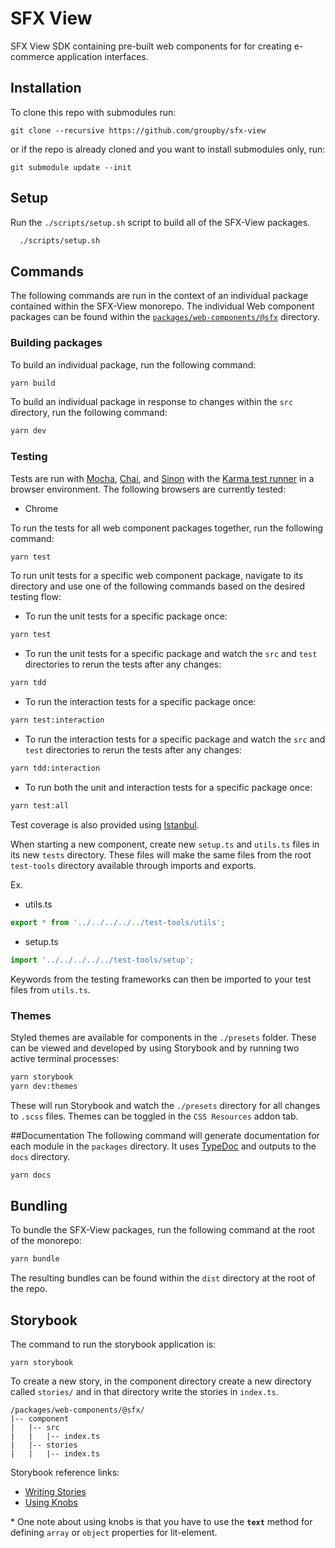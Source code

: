 # SFX View
SFX View SDK containing pre-built web components for for creating e-commerce application interfaces.

## Installation
To clone this repo with submodules run:
```
git clone --recursive https://github.com/groupby/sfx-view
```
or if the repo is already cloned and you want to install submodules only, run:
```
git submodule update --init
```

## Setup
Run the `./scripts/setup.sh` script to build all of the SFX-View packages.
```sh
  ./scripts/setup.sh
```

## Commands
The following commands are run in the context of an individual package contained within the SFX-View monorepo. The individual Web component packages can be found within the [`packages/web-components/@sfx`](packages/web-components/@sfx) directory.

### Building packages
To build an individual package, run the following command:
```sh
yarn build
```

To build an individual package in response to changes within the `src` directory, run the following command:
```sh
yarn dev
```

### Testing
Tests are run with [Mocha](https://mochajs.org/), [Chai](https://www.chaijs.com/), and [Sinon](https://sinonjs.org/) with the [Karma test runner](https://karma-runner.github.io/latest/index.html) in a browser environment. The following browsers are currently tested:

- Chrome

To run the tests for all web component packages together, run the following command:
```sh
yarn test
```

To run unit tests for a specific web component package, navigate to its directory and use one of the following commands based on the desired testing flow:

- To run the unit tests for a specific package once:
```sh
yarn test
```
- To run the unit tests for a specific package and watch the `src` and `test` directories to rerun the tests after any changes:
```sh
yarn tdd
```

- To run the interaction tests for a specific package once:
```sh
yarn test:interaction
```
- To run the interaction tests for a specific package and watch the `src` and `test` directories to rerun the tests after any changes:
```sh
yarn tdd:interaction
```

- To run both the unit and interaction tests for a specific package once:
```sh
yarn test:all
```

Test coverage is also provided using [Istanbul](https://github.com/istanbuljs/istanbuljs).

When starting a new component, create new `setup.ts` and `utils.ts` files in its new `tests` directory. These files will make the same files from the root `test-tools` directory available through imports and exports.

Ex.
- utils.ts
```js
export * from '../../../../../test-tools/utils';
```
- setup.ts
```js
import '../../../../../test-tools/setup';
```

Keywords from the testing frameworks can then be imported to your test files from `utils.ts`.

### Themes

Styled themes are available for components in the `./presets` folder. These can be viewed and developed by using Storybook and by running two active terminal processes:

```sh
yarn storybook
yarn dev:themes
```

These will run Storybook and watch the `./presets` directory for all changes to `.scss` files. Themes can be toggled in the `CSS Resources` addon tab.

##Documentation
The following command will generate documentation for each module in the `packages` directory. It uses [TypeDoc](https://typedoc.org/) and outputs to the `docs` directory.
```sh
yarn docs
```

## Bundling
To bundle the SFX-View packages, run the following command at the root of the monorepo:
```sh
yarn bundle
```

The resulting bundles can be found within the `dist` directory at the root of the repo.

## Storybook

The command to run the storybook application is:
```
yarn storybook
```

To create a new story, in the component directory create a new directory called `stories/` and in that directory write the stories in `index.ts`.

```
/packages/web-components/@sfx/
|-- component
|   |-- src
|   |   |-- index.ts
|   |-- stories
|   |   |-- index.ts
```

Storybook reference links:
- [Writing Stories](https://storybook.js.org/docs/basics/writing-stories/)
- [Using Knobs](https://github.com/storybookjs/storybook/tree/master/addons/knobs)

\* One note about using knobs is that you have to use the **`text`** method for defining `array` or `object` properties for lit-element.
